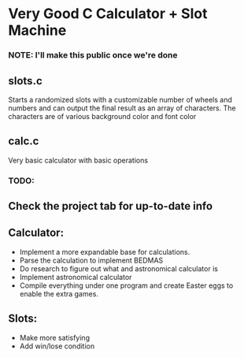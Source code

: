 # Very Good C Calculator + Slot Machine
### NOTE: I'll make this public once we're done

## slots.c
Starts a randomized slots with a customizable number of wheels and numbers and can output the final result as an array of characters. The characters are of various background color and font color

## calc.c
Very basic calculator with basic operations

### TODO:

## Check the project tab for up-to-date info

## Calculator:
- Implement a more expandable base for calculations.
- Parse the calculation to implement BEDMAS
- Do research to figure out what and astronomical calculator is
- Implement astronomical calculator
- Compile everything under one program and create Easter eggs to enable the extra games.    

## Slots:
- Make more satisfying
- Add win/lose condition
